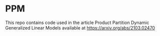 # PPM
This repo contains code used in the article Product Partition Dynamic Generalized Linear Models available at https://arxiv.org/abs/2103.02470
